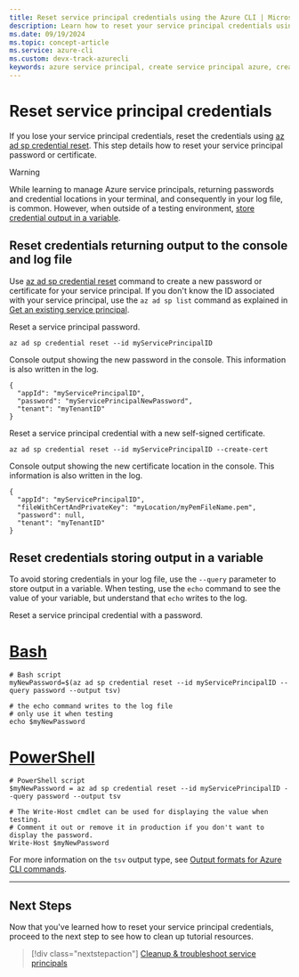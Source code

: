 ```yaml
---
title: Reset service principal credentials using the Azure CLI | Microsoft Docs
description: Learn how to reset your service principal credentials using the Azure CLI.
ms.date: 09/19/2024
ms.topic: concept-article
ms.service: azure-cli
ms.custom: devx-track-azurecli
keywords: azure service principal, create service principal azure, create service principal azure cli
---
```


# Reset service principal credentials

If you lose your service principal credentials, reset the credentials using [az ad sp credential reset](/cli/azure/ad/sp/credential#az-ad-sp-credential-reset). This step details how to reset your service principal password or certificate.

> [!WARNING]
> While learning to manage Azure service principals, returning passwords and credential locations in your terminal, and consequently in your log file, is common. However, when outside of a testing environment, [store credential output in a variable](#reset-credentials-storing-output-in-a-variable).

## Reset credentials returning output to the console and log file

Use [az ad sp credential reset](/cli/azure/ad/sp/credential#az-ad-sp-credential-reset) command to create a new password or certificate for your service principal. If you don't know the ID associated with your service principal, use the `az ad sp list` command as explained in [Get an existing service principal](./azure-cli-sp-tutorial-4.md).

Reset a service principal password.

```azurecli-interactive
az ad sp credential reset --id myServicePrincipalID
```

Console output showing the new password in the console. This information is also written in the log.

```output
{
  "appId": "myServicePrincipalID",
  "password": "myServicePrincipalNewPassword",
  "tenant": "myTenantID"
}
```

Reset a service principal credential with a new self-signed certificate.

```azurecli-interactive
az ad sp credential reset --id myServicePrincipalID --create-cert
```

Console output showing the new certificate location in the console. This information is also written in the log.

```output
{
  "appId": "myServicePrincipalID",
  "fileWithCertAndPrivateKey": "myLocation/myPemFileName.pem",
  "password": null,
  "tenant": "myTenantID"
}
```

## Reset credentials storing output in a variable

To avoid storing credentials in your log file, use the `--query` parameter to store output in a variable. When testing, use the `echo` command to see the value of your variable, but understand that `echo` writes to the log.

Reset a service principal credential with a password.

# [Bash](#tab/bash)

```azurecli-interactive
# Bash script
myNewPassword=$(az ad sp credential reset --id myServicePrincipalID --query password --output tsv)

# the echo command writes to the log file
# only use it when testing
echo $myNewPassword
```
# [PowerShell](#tab/powershell)

```azurecli
# PowerShell script
$myNewPassword = az ad sp credential reset --id myServicePrincipalID --query password --output tsv

# The Write-Host cmdlet can be used for displaying the value when testing.
# Comment it out or remove it in production if you don't want to display the password.
Write-Host $myNewPassword
```

For more information on the `tsv` output type, see [Output formats for Azure CLI commands](./format-output-azure-cli.md#tsv-output-format).

---
## Next Steps

Now that you've learned how to reset your service principal credentials, proceed to the next step to see how to clean up tutorial resources.

> [!div class="nextstepaction"]
> [Cleanup & troubleshoot service principals](./azure-cli-sp-tutorial-8.md)
